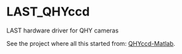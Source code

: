 # LAST_QHYccd

LAST hardware driver for QHY cameras

See the project where all this started from: [QHYccd-Matlab](https://github.com/EastEriq/QHYccd-matlab).